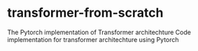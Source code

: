 # transformer-from-scratch

The Pytorch implementation of Transformer architechture
Code implementation for transformer architechture using Pytorch


